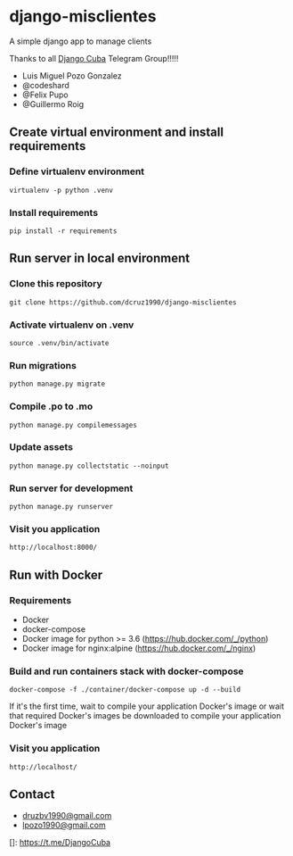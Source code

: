 # django-misclientes
A simple django app to manage clients

Thanks to all [Django Cuba](https://t.me/DjangoCuba) Telegram Group!!!!!
* Luis Miguel Pozo Gonzalez
* @codeshard
* @Felix Pupo
* @Guillermo Roig


## Create virtual environment and install requirements

### Define virtualenv environment

```
virtualenv -p python .venv
```

### Install requirements

```
pip install -r requirements
```

## Run server in local environment

### Clone this repository

````git
git clone https://github.com/dcruz1990/django-misclientes
````

### Activate virtualenv on .venv 

```
source .venv/bin/activate
```

### Run migrations

````
python manage.py migrate
````

### Compile .po to .mo

````
python manage.py compilemessages
````

### Update assets

````
python manage.py collectstatic --noinput

````

### Run server for development 

```
python manage.py runserver
```

### Visit you application 

```
http://localhost:8000/
```

## Run with Docker

### Requirements
- Docker
- docker-compose
- Docker image for python >= 3.6 (https://hub.docker.com/_/python)  
- Docker image for nginx:alpine (https://hub.docker.com/_/nginx)

### Build and run containers stack with docker-compose

````
docker-compose -f ./container/docker-compose up -d --build
````

If it's the first time, wait to compile your application Docker's image or wait that required Docker's images be downloaded to compile your application Docker's image

### Visit you application

```
http://localhost/
```

## Contact
* druzbv1990@gmail.com
* lpozo1990@gmail.com


[]: https://t.me/DjangoCuba
